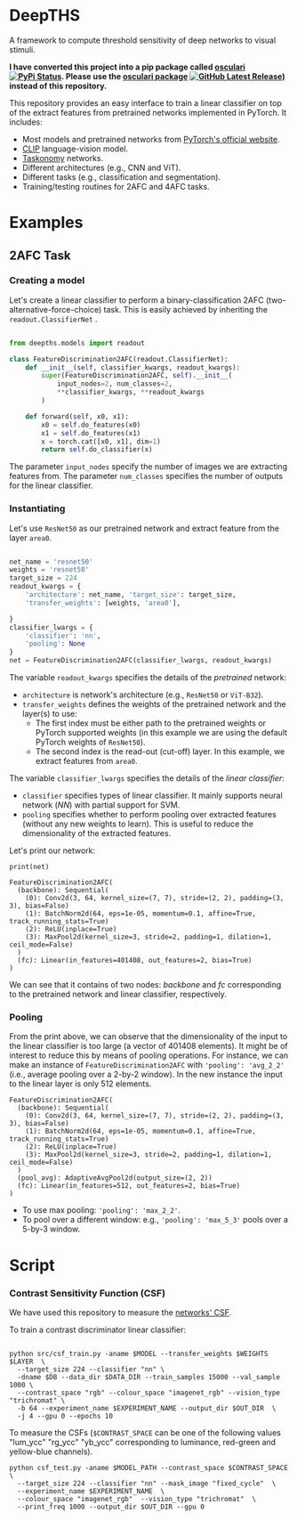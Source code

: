 # DeepTHS

A framework to compute threshold sensitivity of deep networks to visual stimuli.

**I have converted this project into a pip package
called [osculari](https://pypi.org/project/osculari/) [![PyPi Status](https://img.shields.io/pypi/v/osculari.svg)](https://pypi.org/project/osculari/). Please use the [osculari package](https://github.com/ArashAkbarinia/osculari) 
[![GitHub Latest Release)](https://img.shields.io/github/v/release/ArashAkbarinia/osculari?logo=github)](https://github.com/ArashAkbarinia/osculari) instead of
this repository.**

This repository provides an easy interface to train a linear classifier on top of the extract
features
from pretrained networks implemented in PyTorch. It includes:

- Most models and pretrained networks
  from [PyTorch's official website](https://pytorch.org/vision/stable/models.html).
- [CLIP](https://github.com/openai/CLIP) language-vision model.
- [Taskonomy](http://taskonomy.stanford.edu/) networks.
- Different architectures (e.g., CNN and ViT).
- Different tasks (e.g., classification and segmentation).
- Training/testing routines for 2AFC and 4AFC tasks.

# Examples

## 2AFC Task

### Creating a model

Let's create a linear classifier to perform a binary-classification 2AFC
(two-alternative-force-choice) task. This is easily achieved by inheriting the
```readout.ClassifierNet``` .

``` python

from deepths.models import readout

class FeatureDiscrimination2AFC(readout.ClassifierNet):
    def __init__(self, classifier_kwargs, readout_kwargs):
        super(FeatureDiscrimination2AFC, self).__init__(
            input_nodes=2, num_classes=2, 
            **classifier_kwargs, **readout_kwargs
        )

    def forward(self, x0, x1):
        x0 = self.do_features(x0)
        x1 = self.do_features(x1)
        x = torch.cat([x0, x1], dim=1)
        return self.do_classifier(x)

```

The parameter ```input_nodes``` specify the number of images we are extracting
features from. The parameter ```num_classes``` specifies the number of outputs
for the linear classifier.

### Instantiating

Let's use ```ResNet50``` as our pretrained network and extract feature from
the layer ```area0```.

```python

net_name = 'resnet50'
weights = 'resnet50'
target_size = 224
readout_kwargs = {
    'architecture': net_name, 'target_size': target_size,
    'transfer_weights': [weights, 'area0'],

}
classifier_lwargs = {
    'classifier': 'nn',
    'pooling': None
}
net = FeatureDiscrimination2AFC(classifier_lwargs, readout_kwargs)

```

The variable ```readout_kwargs``` specifies the details of the *pretrained* network:

- ```architecture``` is network's architecture (e.g., ```ResNet50``` or ```ViT-B32```).
- ```transfer_weights``` defines the weights of the pretrained network and the layer(s) to use:
    * The first index must be either path to the pretrained weights or PyTorch supported weights (in
      this example we are using the default PyTorch weights of ```ResNet50```).
    * The second index is the read-out (cut-off) layer. In this example, we extract features
      from ```area0```.

The variable ```classifier_lwargs``` specifies the details of the *linear classifier*:

- ```classifier``` specifies types of linear classifier. It mainly supports neural network (*NN*)
  with partial support for SVM.
- ```pooling``` specifies whether to perform pooling over extracted features (without any new
  weights to learn). This is useful to reduce the dimensionality of the extracted features.

Let's print our network:

```
print(net)

FeatureDiscrimination2AFC(
  (backbone): Sequential(
    (0): Conv2d(3, 64, kernel_size=(7, 7), stride=(2, 2), padding=(3, 3), bias=False)
    (1): BatchNorm2d(64, eps=1e-05, momentum=0.1, affine=True, track_running_stats=True)
    (2): ReLU(inplace=True)
    (3): MaxPool2d(kernel_size=3, stride=2, padding=1, dilation=1, ceil_mode=False)
  )
  (fc): Linear(in_features=401408, out_features=2, bias=True)
)
```

We can see that it contains of two nodes: *backbone* and *fc* corresponding to the
pretrained network and linear classifier, respectively.

### Pooling

From the print above, we can observe that the dimensionality of the input to the
linear classifier is too large (a vector of 401408 elements). It might be of interest
to reduce this by means of pooling operations. For instance, we can make an instance
of ```FeatureDiscrimination2AFC``` with ```'pooling': 'avg_2_2'``` (i.e., average pooling over a
2-by-2 window).
In the new instance the input to the linear layer is only 512 elements.

```
FeatureDiscrimination2AFC(
  (backbone): Sequential(
    (0): Conv2d(3, 64, kernel_size=(7, 7), stride=(2, 2), padding=(3, 3), bias=False)
    (1): BatchNorm2d(64, eps=1e-05, momentum=0.1, affine=True, track_running_stats=True)
    (2): ReLU(inplace=True)
    (3): MaxPool2d(kernel_size=3, stride=2, padding=1, dilation=1, ceil_mode=False)
  )
  (pool_avg): AdaptiveAvgPool2d(output_size=(2, 2))
  (fc): Linear(in_features=512, out_features=2, bias=True)
)
```

- To use max pooling: ```'pooling': 'max_2_2'```.
- To pool over a different window: e.g., ```'pooling': 'max_5_3'``` pools over a 5-by-3 window.

# Script

### Contrast Sensitivity Function (CSF)

We have used this repository to measure
the [networks' CSF](https://arashakbarinia.github.io/projects/deepcsf/).

To train a contrast discriminator linear classifier:

```shell

python src/csf_train.py -aname $MODEL --transfer_weights $WEIGHTS $LAYER  \
  --target_size 224 --classifier "nn" \ 
  -dname $DB --data_dir $DATA_DIR --train_samples 15000 --val_sample 1000 \
  --contrast_space "rgb" --colour_space "imagenet_rgb" --vision_type "trichromat" \ 
  -b 64 --experiment_name $EXPERIMENT_NAME --output_dir $OUT_DIR  \
  -j 4 --gpu 0 --epochs 10 

```

To measure the CSFs (```$CONTRAST_SPACE``` can be one of the following values
"lum_ycc" "rg_ycc" "yb_ycc" corresponding to luminance, red-green and yellow-blue channels).

```shell
python csf_test.py -aname $MODEL_PATH --contrast_space $CONTRAST_SPACE  \
  --target_size 224 --classifier "nn" --mask_image "fixed_cycle"  \
  --experiment_name $EXPERIMENT_NAME  \
  --colour_space "imagenet_rgb"  --vision_type "trichromat"  \
  --print_freq 1000 --output_dir $OUT_DIR --gpu 0
```
